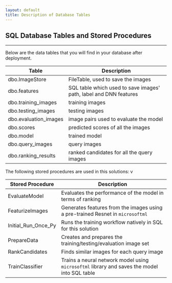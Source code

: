```yaml
---
layout: default
title: Description of Database Tables
---
```


## SQL Database Tables and Stored Procedures
-----------------------

Below are the data tables that you will find in your database after deployment.

<table class="table" >
	<thead>
		<tr>
			<th>Table</th>
			<th>Description</th>
		</tr>
	</thead>
	<tbody>
		<tr>
			<td>dbo.ImageStore</td>
            <td>FileTable, used to save the images</td>
        </tr>
        <tr>
			<td>dbo.features</td>
            <td>SQL table which used to save images' path, label and DNN features</td>
        </tr>
        <tr>
			<td>dbo.training_images</td>
            <td>training images</td>
        </tr>
        <tr>
			<td>dbo.testing_images</td>
            <td>testing images</td>
        </tr>
        <tr>
			<td>dbo.evaluation_images</td>
            <td>image pairs used to evaluate the model</td>
        </tr>
        <tr>
			<td>dbo.scores</td>
            <td>predicted scores of all the images</td>
        </tr>
        <tr>
			<td>dbo.model</td>
            <td>trained model</td>
        </tr>
        <tr>
			<td>dbo.query_images</td>
            <td>query images</td>
        </tr>
        <tr>
			<td>dbo.ranking_results</td>
            <td>ranked candidates for all the query images</td>
        </tr>
    </tbody>
</table>

The following stored procedures are used in this solutions:
v<table class="table" >
	<thead>
		<tr>
			<th>Stored Procedure</th>
			<th>Description</th>
		</tr>
	</thead>
	<tbody>
	    <tr>
        <td>EvaluateModel</td><td>Evaluates the performance of the model in terms of ranking</td>
        </tr>
        <tr>
        <td>FeaturizeImages</td><td>Generates features from the images using a pre-trained Resnet in `microsoftml` </td>
        </tr>
        <tr>
        <td>Initial_Run_Once_Py</td><td>Runs the training workflow natively in SQL for this solution</td>
        </tr>
        <tr>
        <td>PrepareData</td><td>Creates and prepares the training/testing/evaluation image set </td>
        </tr>
        <tr>
        <td>RankCandidates</td><td>Finds similar images for each query image</td>
        </tr>
        <tr>
        <td>TrainClassifier</td><td>Trains a neural network model using `microsoftml` library and saves the model into SQL table </td>
        </tr>
        </table>
